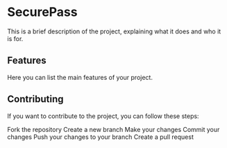 # SecurePass
This is a brief description of the project, explaining what it does and who it is for.

## Features
Here you can list the main features of your project.

## Contributing
If you want to contribute to the project, you can follow these steps:

Fork the repository
Create a new branch
Make your changes
Commit your changes
Push your changes to your branch
Create a pull request
